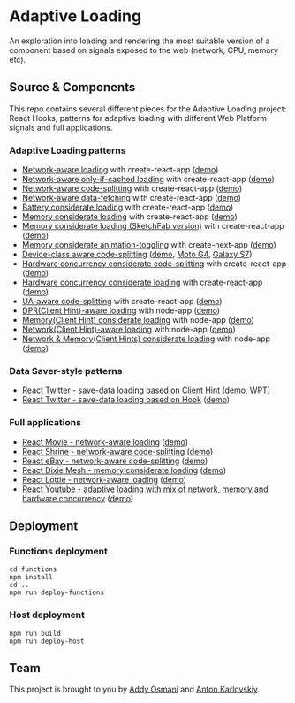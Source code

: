 # Adaptive Loading

An exploration into loading and rendering the most suitable version of a component based on signals exposed to the web (network, CPU, memory etc).

## Source & Components

This repo contains several different pieces for the Adaptive Loading project: React Hooks, patterns for adaptive loading with different Web Platform signals and full applications.

### Adaptive Loading patterns

* [Network-aware loading](https://github.com/GoogleChromeLabs/adaptive-loading/tree/master/cra-network-aware-loading) with create-react-app ([demo](https://adaptive-loading.web.app/cra-network-aware-loading/))
* [Network-aware only-if-cached loading](https://github.com/GoogleChromeLabs/adaptive-loading/tree/master/cra-network-aware-only-if-cached-loading) with create-react-app ([demo](https://adaptive-loading.web.app/cra-network-aware-only-if-cached-loading/))
* [Network-aware code-splitting](https://github.com/GoogleChromeLabs/adaptive-loading/tree/master/cra-network-aware-code-splitting) with create-react-app ([demo](https://adaptive-loading.web.app/cra-network-aware-code-splitting/))
* [Network-aware data-fetching](https://github.com/GoogleChromeLabs/adaptive-loading/tree/master/cra-network-aware-data-fetching) with create-react-app ([demo](https://adaptive-loading.web.app/cra-network-aware-data-fetching/))
* [Battery considerate loading](https://github.com/GoogleChromeLabs/adaptive-loading/tree/master/cra-battery-considerate-loading) with create-react-app ([demo](https://adaptive-loading.web.app/cra-battery-considerate-loading/))
* [Memory considerate loading](https://github.com/GoogleChromeLabs/adaptive-loading/tree/master/cra-memory-considerate-loading) with create-react-app ([demo](https://adaptive-loading.web.app/cra-memory-considerate-loading/))
* [Memory considerate loading (SketchFab version)](https://github.com/GoogleChromeLabs/adaptive-loading/tree/master/cra-memory-considerate-loading-sketchfab) with create-react-app ([demo](https://adaptive-loading.web.app/cra-memory-considerate-loading-sketchfab/))
* [Memory considerate animation-toggling](https://github.com/GoogleChromeLabs/adaptive-loading/tree/master/cna-memory-considerate-animation) with create-next-app ([demo](https://cna-memory-animation.firebaseapp.com/))
* [Device-class aware code-splitting](https://github.com/GoogleChromeLabs/adaptive-loading/tree/master/cra-device-class-aware-code-splitting) ([demo](https://adaptive-loading.web.app/cra-device-class-aware-code-splitting/), [Moto G4](https://www.webpagetest.org/result/190828_2S_431d84f1cc15aace86d5046b348284b6/), [Galaxy S7](https://www.webpagetest.org/result/190828_SB_5b8fbb3a07e31f68f51681d6d67b7069/))
* [Hardware concurrency considerate code-splitting](https://github.com/GoogleChromeLabs/adaptive-loading/tree/master/cra-hardware-concurrency-considerate-code-splitting) with create-react-app ([demo](https://adaptive-loading.web.app/cra-hardware-concurrency-considerate-code-splitting/))
* [Hardware concurrency considerate loading](https://github.com/GoogleChromeLabs/adaptive-loading/tree/master/cra-hardware-concurrency-considerate-loading) with create-react-app ([demo](https://adaptive-loading.web.app/cra-hardware-concurrency-considerate-loading/))
* [UA-aware code-splitting](https://github.com/GoogleChromeLabs/adaptive-loading/tree/master/cra-ua-aware-code-splitting) with create-react-app ([demo](https://adaptive-loading.web.app/cra-ua-aware-code-splitting/))
* [DPR(Client Hint)-aware loading](https://github.com/GoogleChromeLabs/adaptive-loading/tree/master/node-dpr-aware-loading) with node-app ([demo](https://adaptive-loading.web.app/node-dpr-aware-loading/))
* [Memory(Client Hint) considerate loading](https://github.com/GoogleChromeLabs/adaptive-loading/tree/master/node-memory-considerate-loading) with node-app ([demo](https://adaptive-loading.web.app/node-memory-considerate-loading/))
* [Network(Client Hint)-aware loading](https://github.com/GoogleChromeLabs/adaptive-loading/tree/master/node-network-aware-loading) with node-app ([demo](https://adaptive-loading.web.app/node-network-aware-loading/))
* [Network & Memory(Client Hints) considerate loading](https://github.com/GoogleChromeLabs/adaptive-loading/tree/master/node-network-memory-considerate-loading) with node-app ([demo](https://adaptive-loading.web.app/node-network-memory-considerate-loading/))

### Data Saver-style patterns

* [React Twitter - save-data loading based on Client Hint](https://github.com/GoogleChromeLabs/adaptive-loading/tree/master/react-twitter-save-data-loading(client-hint)) ([demo](https://adaptive-loading.web.app/react-twitter-save-data-loading(client-hint)/), [WPT](https://www.webpagetest.org/video/compare.php?tests=191102_3G_8572f4d652ca8a61fe2750ba7023055d,191102_P6_4062cbe8770d5dc462b327c3c814fc11))
* [React Twitter - save-data loading based on Hook](https://github.com/GoogleChromeLabs/adaptive-loading/tree/master/react-twitter-save-data-loading(hook)) ([demo](https://adaptive-loading.web.app/react-twitter-save-data-loading(hook)/))

### Full applications

* [React Movie - network-aware loading](https://github.com/GoogleChromeLabs/adaptive-loading/tree/master/react-movie-network-aware-loading) ([demo](https://adaptive-loading.web.app/react-movie-network-aware-loading/))
* [React Shrine - network-aware code-splitting](https://github.com/GoogleChromeLabs/adaptive-loading/tree/master/react-shrine-network-aware-code-splitting) ([demo](https://adaptive-loading.web.app/react-shrine-network-aware-code-splitting/))
* [React eBay - network-aware code-splitting](https://github.com/GoogleChromeLabs/adaptive-loading/tree/master/react-ebay-network-aware-code-splitting) ([demo](https://adaptive-loading.web.app/react-ebay-network-aware-code-splitting/))
* [React Dixie Mesh - memory considerate loading](https://github.com/GoogleChromeLabs/adaptive-loading/tree/master/react-dixie-memory-considerate-loading) ([demo](https://adaptive-loading.web.app/react-dixie-memory-considerate-loading/))
* [React Lottie - network-aware loading](https://github.com/GoogleChromeLabs/adaptive-loading/tree/master/react-lottie-network-aware-loading) ([demo](https://adaptive-loading.web.app/react-lottie-network-aware-loading/))
* [React Youtube - adaptive loading with mix of network, memory and hardware concurrency](https://github.com/GoogleChromeLabs/adaptive-loading/tree/master/react-youtube-adaptive-loading) ([demo](https://adaptive-loading.web.app/react-youtube-adaptive-loading/))

## Deployment

### Functions deployment
```
cd functions
npm install
cd ..
npm run deploy-functions
```

### Host deployment
```
npm run build
npm run deploy-host
```

## Team

This project is brought to you by [Addy Osmani](https://github.com/addyosmani) and [Anton Karlovskiy](https://github.com/anton-karlovskiy).
